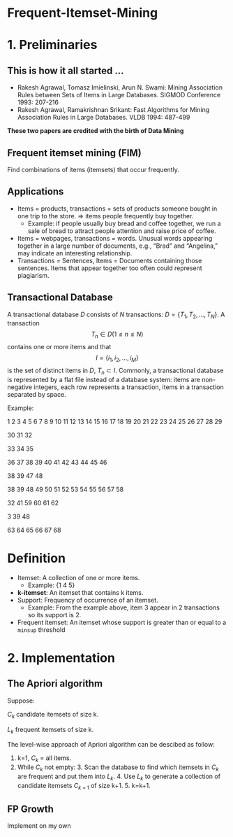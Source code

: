 # Frequent-Itemset-Mining
# 1. Preliminaries
## This is how it all started ...
- Rakesh Agrawal, Tomasz Imielinski, Arun N. Swami: Mining Association Rules between Sets of Items in Large Databases. SIGMOD Conference 1993: 207-216
- Rakesh Agrawal, Ramakrishnan Srikant: Fast Algorithms for Mining Association Rules in Large Databases. VLDB 1994: 487-499

**These two papers are credited with the birth of Data Mining**
## Frequent itemset mining (FIM)

Find combinations of items (itemsets) that occur frequently.
## Applications
- Items = products, transactions = sets of products someone bought in one trip to the store.
$\Rightarrow$ items people frequently buy together.
    + Example: if people usually buy bread and coffee together, we run a sale of bread to attract people attention and raise price of coffee.
- Items = webpages, transactions = words. Unusual words appearing together in a large number of documents, e.g., “Brad” and “Angelina,” may indicate an interesting relationship.
- Transactions = Sentences, Items = Documents containing those sentences. Items that appear together too often could represent plagiarism.
## Transactional Database
A transactional database $D$ consists of $N$ transactions: $D = \{ T_1, T_2, \ldots, T_N \}$. A transaction $$T_n \in D (1 \le n \le N)$$ contains one or more items and that $$I= \left\{ i_1,i_2,…,i_M \right\}$$ is the set of distinct items in $D$, $T_n \subset I$. Commonly, a transactional database is represented by a flat file instead of a database system: items are non-negative integers, each row represents a transaction, items in a transaction separated by space.

Example: 

1 2 3 4 5 6 7 8 9 10 11 12 13 14 15 16 17 18 19 20 21 22 23 24 25 26 27 28 29 

30 31 32 

33 34 35 

36 37 38 39 40 41 42 43 44 45 46 

38 39 47 48 

38 39 48 49 50 51 52 53 54 55 56 57 58 

32 41 59 60 61 62 

3 39 48 

63 64 65 66 67 68 



# Definition

- Itemset: A collection of one or more items.
    + Example: {1 4 5}
- **k-itemset**: An itemset that contains k items.
- Support: Frequency of occurrence of an itemset.
    + Example: From the example above, item 3 appear in 2 transactions so its support is 2.
- Frequent itemset: An itemset whose support is greater than or equal to a `minsup` threshold
# 2. Implementation
## The Apriori algorithm
Suppose:

$C_k$ candidate itemsets of size k.

$L_k$ frequent itemsets of size k.

The level-wise approach of Apriori algorithm can be descibed as follow:
1. k=1, $C_k$ = all items.
2. While $C_k$ not empty:
    3. Scan the database to find which itemsets in $C_k$ are frequent and put them into $L_k$.
    4. Use $L_k$ to generate a collection of candidate itemsets $C_{k+1}$ of size k+1.
    5. k=k+1.
## FP Growth
Implement on my own
